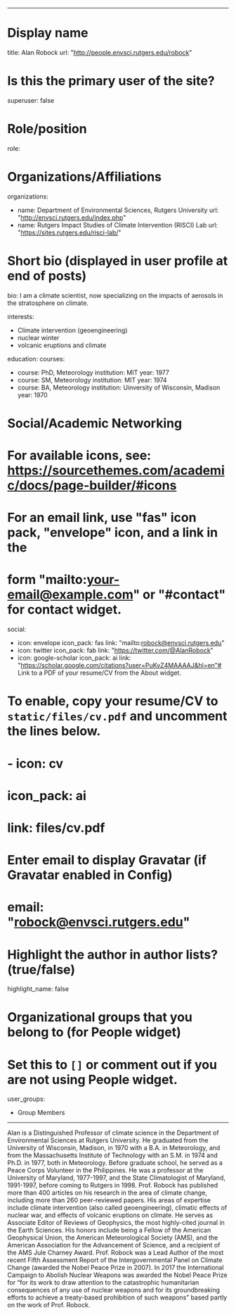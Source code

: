 
---
# Display name
title: Alan Robock
url: "http://people.envsci.rutgers.edu/robock"

# Is this the primary user of the site?
superuser: false

# Role/position
role:  

# Organizations/Affiliations
organizations:
- name: Department of Environmental Sciences, Rutgers University
  url: "http://envsci.rutgers.edu/index.php"
- name: Rutgers Impact Studies of Climate Intervention (RISCI) Lab
  url: "https://sites.rutgers.edu/risci-lab/"
# Short bio (displayed in user profile at end of posts)
bio: I am a climate scientist, now specializing on the impacts of aerosols in the stratosphere on climate.


interests:
- Climate intervention (geoengineering) 
- nuclear winter 
- volcanic eruptions and climate 


education:
  courses:
  - course: PhD, Meteorology
    institution: MIT
    year: 1977
  - course: SM, Meteorology
    institution: MIT
    year: 1974
  - course: BA, Meteorology
    institution: Uinversity of Wisconsin, Madison
    year: 1970

# Social/Academic Networking
# For available icons, see: https://sourcethemes.com/academic/docs/page-builder/#icons
#   For an email link, use "fas" icon pack, "envelope" icon, and a link in the
#   form "mailto:your-email@example.com" or "#contact" for contact widget.
social:
- icon: envelope
  icon_pack: fas
  link: "mailto:robock@envsci.rutgers.edu"
- icon: twitter
  icon_pack: fab
  link: "https://twitter.com/@AlanRobock"
- icon: google-scholar
  icon_pack: ai
  link: "https://scholar.google.com/citations?user=PuKvZ4MAAAAJ&hl=en"# Link to a PDF of your resume/CV from the About widget.
# To enable, copy your resume/CV to `static/files/cv.pdf` and uncomment the lines below.
# - icon: cv
#   icon_pack: ai
#   link: files/cv.pdf

# Enter email to display Gravatar (if Gravatar enabled in Config)
# email: "robock@envsci.rutgers.edu"

# Highlight the author in author lists? (true/false)
highlight_name: false

# Organizational groups that you belong to (for People widget)
#   Set this to `[]` or comment out if you are not using People widget.
user_groups:
- Group Members
---

Alan is a Distinguished Professor of climate science in the Department of Environmental Sciences at Rutgers University. He graduated from the University of Wisconsin, Madison, in 1970 with a B.A. in Meteorology, and from the Massachusetts Institute of Technology with an S.M. in 1974 and Ph.D. in 1977, both in Meteorology. Before graduate school, he served as a Peace Corps Volunteer in the Philippines. He was a professor at the University of Maryland, 1977-1997, and the State Climatologist of Maryland, 1991-1997, before coming to Rutgers in 1998. Prof. Robock has published more than 400 articles on his research in the area of climate change, including more than 260 peer-reviewed papers. His areas of expertise include climate intervention (also called geoengineering), climatic effects of nuclear war, and effects of volcanic eruptions on climate. He serves as Associate Editor of Reviews of Geophysics, the most highly-cited journal in the Earth Sciences. His honors include being a Fellow of the American Geophysical Union, the American Meteorological Society (AMS), and the American Association for the Advancement of Science, and a recipient of the AMS Jule Charney Award. Prof. Robock was a Lead Author of the most recent Fifth Assessment Report of the Intergovernmental Panel on Climate Change (awarded the Nobel Peace Prize in 2007). In 2017 the International Campaign to Abolish Nuclear Weapons was awarded the Nobel Peace Prize for “for its work to draw attention to the catastrophic humanitarian consequences of any use of nuclear weapons and for its groundbreaking efforts to achieve a treaty-based prohibition of such weapons” based partly on the work of Prof. Robock.
